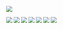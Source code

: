 ![](https://github.com/Esukhia/J018/blob/master/MRK35_SAMPLING/Np/Np095-0468.jpg)

![](https://github.com/Esukhia/J018/blob/master/MRK35_SAMPLING/Np/Np095-0481.jpg)
![](https://github.com/Esukhia/J018/blob/master/MRK35_SAMPLING/Np/Np095-0482.jpg)
![](https://github.com/Esukhia/J018/blob/master/MRK35_SAMPLING/Np/Np095-0483.jpg)
![](https://github.com/Esukhia/J018/blob/master/MRK35_SAMPLING/Np/Np095-0484.jpg)
![](https://github.com/Esukhia/J018/blob/master/MRK35_SAMPLING/Np/Np095-0497.jpg)
![](https://github.com/Esukhia/J018/blob/master/MRK35_SAMPLING/Np/Np095-0498.jpg)
![](https://github.com/Esukhia/J018/blob/master/MRK35_SAMPLING/Np/Np095-0499.jpg)
